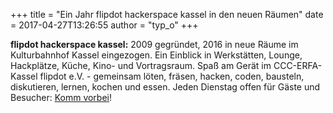 +++
title = "Ein Jahr flipdot hackerspace kassel in den neuen Räumen"
date = 2017-04-27T13:26:55
author = "typ_o"
+++
  
  
**flipdot hackerspace kassel:** 2009 gegründet, 2016 in neue Räume im
Kulturbahnhof Kassel eingezogen. Ein Einblick in Werkstätten, Lounge,
Hackplätze, Küche, Kino- und Vortragsraum. Spaß am Gerät im
CCC-ERFA-Kassel flipdot e.V. - gemeinsam löten, fräsen, hacken, coden,
bausteln, diskutieren, lernen, kochen und essen. Jeden Dienstag offen
für Gäste und Besucher: [Komm
vorbei](http://flipdot.org/wiki/Kontakt)\!
